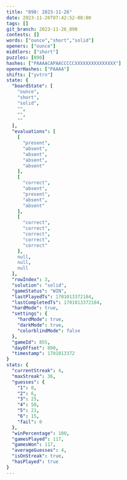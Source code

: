 ```yaml
---
title: "890: 2023-11-26"
date: 2023-11-26T07:42:52-08:00
tags: []
git_branch: 2023-11-26_890
contests: []
words: ["ounce","short","solid"]
openers: ["ounce"]
middlers: ["short"]
puzzles: [890]
hashes: ["PAAAACAPAACCCCCXXXXXXXXXXXXXXX"]
openerHashes: ["PAAAA"]
shifts: ["yvtrn"]
state: {
  "boardState": [
    "ounce",
    "short",
    "solid",
    "",
    "",
    ""
  ],
  "evaluations": [
    [
      "present",
      "absent",
      "absent",
      "absent",
      "absent"
    ],
    [
      "correct",
      "absent",
      "present",
      "absent",
      "absent"
    ],
    [
      "correct",
      "correct",
      "correct",
      "correct",
      "correct"
    ],
    null,
    null,
    null
  ],
  "rowIndex": 3,
  "solution": "solid",
  "gameStatus": "WIN",
  "lastPlayedTs": 1701013372184,
  "lastCompletedTs": 1701013372184,
  "hardMode": true,
  "settings": {
    "hardMode": true,
    "darkMode": true,
    "colorblindMode": false
  },
  "gameId": 855,
  "dayOffset": 890,
  "timestamp": 1701013372
}
stats: {
  "currentStreak": 4,
  "maxStreak": 36,
  "guesses": {
    "1": 0,
    "2": 6,
    "3": 25,
    "4": 50,
    "5": 21,
    "6": 15,
    "fail": 0
  },
  "winPercentage": 100,
  "gamesPlayed": 117,
  "gamesWon": 117,
  "averageGuesses": 4,
  "isOnStreak": true,
  "hasPlayed": true
}
---
```

<!-- more -->
